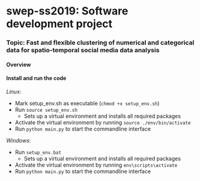 # swep-ss2019: Software development project

### Topic: Fast and flexible clustering of numerical and categorical data for spatio-temporal social media data analysis

#### Overview

#### Install and run the code
*Linux*:
 - Mark setup_env.sh as executable (`chmod +x setup_env.sh`)
 - Run `source setup_env.sh`
   - Sets up a virtual environment and installs all required packages
 - Activate the virtual environment by running `source ./env/bin/activate`
 - Run `python main.py` to start the commandline interface

 *Windows*:
  - Run `setup_env.bat`
    - Sets up a virtual environment and installs all required packages
  - Activate the virtual environment by running `env\scripts\activate`
  - Run `python main.py` to start the commandline interface
